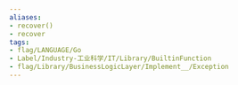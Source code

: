 ```yaml
---
aliases:
- recover()
- recover
tags:
- flag/LANGUAGE/Go
- Label/Industry-工业科学/IT/Library/BuiltinFunction
- flag/Library/BusinessLogicLayer/Implement__/Exception
---
```

